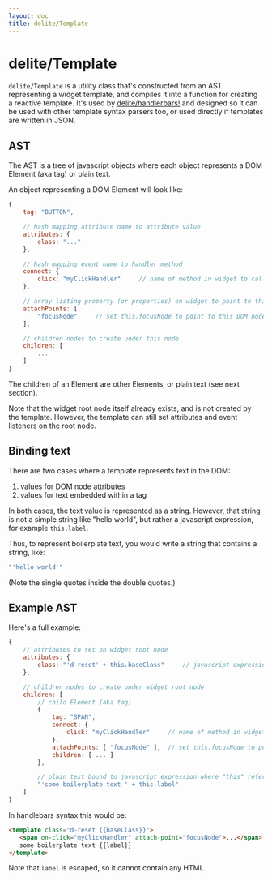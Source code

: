 ```yaml
---
layout: doc
title: delite/Template
---
```


# delite/Template

`delite/Template` is a utility class that's constructed from an AST representing a widget template, and compiles it into
a function for creating a reactive template.  It's used by [delite/handlerbars!](handlebars.html) and designed
so it can be used with other template syntax parsers too, or used directly if templates are written in JSON.

## AST

The AST is a tree of javascript objects where each object represents a DOM Element (aka tag) or plain text.

An object representing a DOM Element will look like:

```js
{
	tag: "BUTTON",

	// hash mapping attribute name to attribute value
	attributes: {
		class: "..."
	},

	// hash mapping event name to handler method
	connect: {
		click: "myClickHandler"		// name of method in widget to call on click event
	},

	// array listing property (or properties) on widget to point to this DOM node
	attachPoints: [
		"focusNode"		// set this.focusNode to point to this DOM node
	],

	// children nodes to create under this node
	children: [
		...
	]
}
```

The children of an Element are other Elements, or plain text (see next section).

Note that the widget root node itself already exists, and is not created by the template.
However, the template can still set attributes and event listeners on the root node.

## Binding text

There are two cases where a template represents text in the DOM:

1. values for DOM node attributes
2. values for text embedded within a tag

In both cases, the text value is represented as a string.
However, that string is not a simple string like "hello world", but rather a javascript expression,
for example `this.label`.

Thus, to represent boilerplate text, you would write a string that contains a string, like:

```js
"'hello world'"
```

(Note the single quotes inside the double quotes.)


## Example AST

Here's a full example:

```js
{
	// attributes to set on widget root node
	attributes: {
		class: "'d-reset' + this.baseClass"		// javascript expression where this refers to widget
	},

	// children nodes to create under widget root node
	children: [
		// child Element (aka tag)
		{
			tag: "SPAN",
			connect: {
				click: "myClickHandler"		// name of method in widget to call on click event
			},
			attachPoints: [ "focusNode" ],	// set this.focusNode to point to this DOM node
			children: [ ... ]
		},

		// plain text bound to javascript expression where "this" refers to the widget
		"'some boilerplate text ' + this.label"
	]
}
```

In handlebars syntax this would be:

```html
<template class="d-reset {{baseClass}}">
   <span on-click="myClickHandler" attach-point="focusNode">...</span>
   some boilerplate text {{label}}
</template>
```

Note that `label` is escaped, so it cannot contain any HTML.